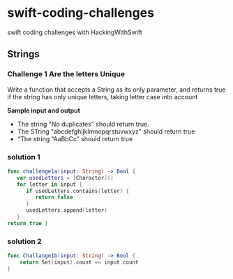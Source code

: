 # swift-coding-challenges
swift coding challenges with HackingWithSwift 

## Strings
### Challenge 1 Are the letters Unique
<p>Write a function that accepts a String as its only parameter, and returns true if the string has only unique letters, taking letter case into account</p>
<p><b>Sample input and output</b></p>
<ul>
  <li> The string "No duplicates" should return true.</li>
  <li> The STring "abcdefghijklmnopqrstuvwxyz" should return true</li>
  <li>“The string “AaBbCc” should return true</li>
</ul>

### solution 1 

```swift
func challenge1a(input: String) -> Bool {
   var usedLetters = [Character]()
   for letter in input {
      if usedLetters.contains(letter) {
         return false
      }
      usedLetters.append(letter)
   }
return true }
```
### solution 2 
```swift
func Challange1b(input: String) -> Bool {
    return Set(input).count == input.count
}
```
